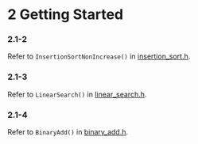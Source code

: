 # 2 Getting Started

### 2.1-2

Refer to `InsertionSortNonIncrease()` in [insertion_sort.h](include/ch02/insertion_sort.h).

### 2.1-3

Refer to `LinearSearch()` in [linear_search.h](include/ch02/linear_search.h).

### 2.1-4

Refer to `BinaryAdd()` in [binary_add.h](include/ch02/binary_add.h).